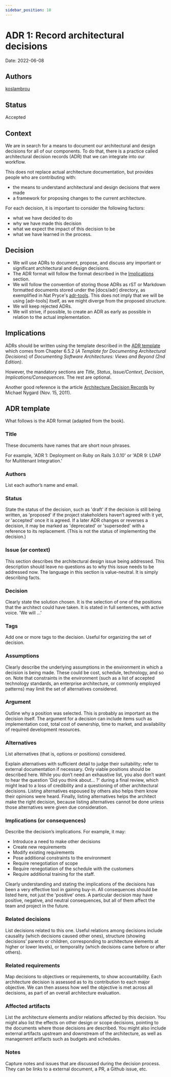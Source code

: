 ```yaml
---
sidebar_position: 10
---
```


# ADR 1: Record architectural decisions

Date: 2022-06-08

## Authors

[koslambrou](mailto:konstantinos.lambrou@iohk.io)

## Status

Accepted

## Context

We are in search for a means to document our architectural and design decisions for all of our components. 
To do that, there is a practice called architectural decision records (ADR) that we can
integrate into our workflow.

This does not replace actual architecture documentation, but provides people who are contributing with:

- the means to understand architectural and design decisions that were made
- a framework for proposing changes to the current architecture.

For each decision, it is important to consider the following factors:

- what we have decided to do
- why we have made this decision
- what we expect the impact of this decision to be
- what we have learned in the process.

## Decision

- We will use ADRs to document, propose, and discuss any important or significant architectural and design decisions.
- The ADR format will follow the format described in the [Implications](#implications) section.
- We will follow the convention of storing those ADRs as rST or Markdown formatted documents stored under the [docs/adr] directory, as exemplified in Nat Pryce's [adr-tools](https://github.com/npryce/adr-tools). 
This does not imply that we will be using [adr-tools] itself, as we might diverge from the proposed structure.
- We will keep rejected ADRs.
- We will strive, if possible, to create an ADR as early as possible in relation to the actual implementation.

## Implications

ADRs should be written using the template described in the [ADR template](#adr-template) which comes from Chapter 6.5.2 (*A Template for Documenting Architectural Decisions*) of *Documenting Software Architectures: Views and Beyond (2nd Edition)*.

However, the mandatory sections are *Title*, *Status*, *Issue/Context*, *Decision*, *Implications/Consequences*. The rest are optional.

Another good reference is the article [Architecture Decision Records](https://cognitect.com/blog/2011/11/15/documenting-architecture-decisions) by Michael Nygard (Nov. 15, 2011).

## ADR template

What follows is the ADR format (adapted from the book).

### Title

These documents have names that are short noun phrases.

For example, 'ADR 1: Deployment on Ruby on Rails 3.0.10' or 'ADR 9: LDAP for Multitenant Integration.'

### Authors

List each author’s name and email.

### Status

State the status of the decision, such as 'draft' if the decision is still being written, as 'proposed' if the project stakeholders haven’t agreed with it yet, or 'accepted' once it is agreed. If a later ADR changes or reverses a decision, it may be marked as 'deprecated' or 'superseded' with a reference to its replacement. (This is not the status of implementing the decision.)

### Issue (or context)

This section describes the architectural design issue being addressed. This description should leave no questions as to why this issue needs to be addressed now. The language in this section is value-neutral. It is simply describing facts.

### Decision

Clearly state the solution chosen. It is the selection of one of the positions that the architect could have taken. It is stated in full sentences, with active voice. 'We will …'

### Tags

Add one or more tags to the decision. Useful for organizing the set of decision.

### Assumptions

Clearly describe the underlying assumptions in the environment in which a decision is being made. These could be cost, schedule, technology, and so on. Note that constraints in the environment (such as a list of accepted technology standards, an enterprise architecture, or commonly employed patterns) may limit the set of alternatives considered.

### Argument

Outline why a position was selected. This is probably as important as the decision itself. The argument for a decision can include items such as implementation cost, total cost of ownership, time to market, and availability of required development resources.

### Alternatives

List alternatives (that is, options or positions) considered.

Explain alternatives with sufficient detail to judge their suitability; refer to external documentation if necessary. Only viable positions should be described here. While you don’t need an exhaustive list, you also don’t want to hear the question 'Did you think about… ?' during a final review, which might lead to a loss of credibility and a questioning of other architectural decisions. Listing alternatives espoused by others also helps them know their opinions were heard. Finally, listing alternatives helps the architect make the right decision, because listing alternatives cannot be done unless those alternatives were given due consideration.

### Implications (or consequences)

Describe the decision’s implications. For example, it may: 

* Introduce a need to make other decisions
* Create new requirements
* Modify existing requirements
* Pose additional constraints to the environment
* Require renegotiation of scope
* Require renegotiation of the schedule with the customers
* Require additional training for the staff.

Clearly understanding and stating the implications of the decisions has been a very effective tool in gaining buy-in. All consequences should be listed here, not just the 'positive' ones. A particular decision may have positive, negative, and neutral consequences, but all of them affect the team and project in the future.

### Related decisions

List decisions related to this one. Useful relations among decisions include causality (which decisions caused other ones), structure (showing decisions’ parents or children, corresponding to architecture elements at higher or lower levels), or temporality (which decisions came before or after others).

### Related requirements

Map decisions to objectives or requirements, to show accountability. Each architecture decision is assessed as to its contribution to each major objective. We can then assess how well the objective is met across all decisions, as part of an overall architecture evaluation.

### Affected artifacts

List the architecture elements and/or relations affected by this decision. You might also list the effects on other design or scope decisions, pointing to the documents where those decisions are described. You might also include external artifacts upstream and downstream of the architecture, as well as management artifacts such as budgets and schedules.

### Notes

Capture notes and issues that are discussed during the decision process. They can be links to a external document, a PR, a Github issue, etc.
